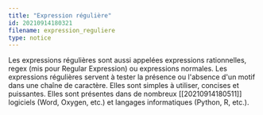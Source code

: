 ```yaml
---
title: "Expression régulière"
id: 20210914180321
filename: expression_reguliere
type: notice
---
```


Les expressions régulières sont aussi appelées expressions rationnelles, regex (mis pour Regular Expression) ou expressions normales. Les expressions régulières servent à tester la présence ou l'absence d'un motif dans une chaîne de caractère. Elles sont simples à utiliser, concises et puissantes. Elles sont présentes dans de nombreux [[20210914180511]] logiciels (Word, Oxygen, etc.) et langages informatiques (Python, R, etc.).

